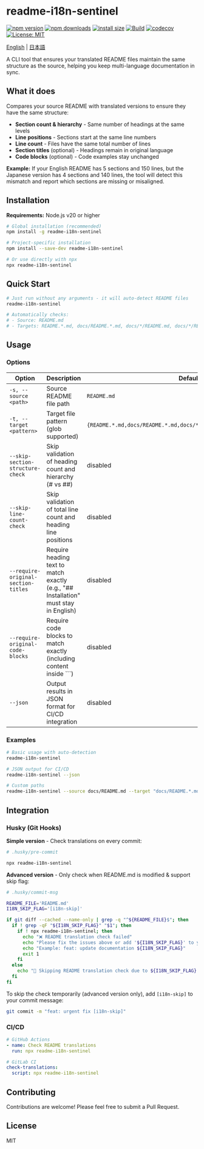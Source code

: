 # readme-i18n-sentinel

[![npm version](https://img.shields.io/npm/v/readme-i18n-sentinel.svg)](https://www.npmjs.com/package/readme-i18n-sentinel)
[![npm downloads](https://img.shields.io/npm/dm/readme-i18n-sentinel.svg)](https://www.npmjs.com/package/readme-i18n-sentinel)
[![install size](https://packagephobia.com/badge?p=readme-i18n-sentinel)](https://packagephobia.com/result?p=readme-i18n-sentinel)
[![Build](https://github.com/sugurutakahashi-1234/readme-i18n-sentinel/actions/workflows/ci-push-main.yml/badge.svg)](https://github.com/sugurutakahashi-1234/readme-i18n-sentinel/actions/workflows/ci-push-main.yml)
[![codecov](https://codecov.io/gh/sugurutakahashi-1234/readme-i18n-sentinel/graph/badge.svg)](https://codecov.io/gh/sugurutakahashi-1234/readme-i18n-sentinel)
[![License: MIT](https://img.shields.io/badge/License-MIT-yellow.svg)](https://opensource.org/licenses/MIT)

[English](README.md) | [日本語](README.ja.md)

A CLI tool that ensures your translated README files maintain the same structure as the source, helping you keep multi-language documentation in sync.

## What it does

Compares your source README with translated versions to ensure they have the same structure:
- **Section count & hierarchy** - Same number of headings at the same levels
- **Line positions** - Sections start at the same line numbers
- **Line count** - Files have the same total number of lines
- **Section titles** (optional) - Headings remain in original language
- **Code blocks** (optional) - Code examples stay unchanged

**Example:** If your English README has 5 sections and 150 lines, but the Japanese version has 4 sections and 140 lines, the tool will detect this mismatch and report which sections are missing or misaligned.

## Installation

**Requirements:** Node.js v20 or higher

```bash
# Global installation (recommended)
npm install -g readme-i18n-sentinel

# Project-specific installation
npm install --save-dev readme-i18n-sentinel

# Or use directly with npx
npx readme-i18n-sentinel
```

## Quick Start

```bash
# Just run without any arguments - it will auto-detect README files
readme-i18n-sentinel

# Automatically checks:
# - Source: README.md
# - Targets: README.*.md, docs/README.*.md, docs/*/README.md, docs/*/README.*.md
```

## Usage

### Options

| Option                              | Description                                                                           | Default                                                              |
| ----------------------------------- | ------------------------------------------------------------------------------------- | -------------------------------------------------------------------- |
| `-s, --source <path>`               | Source README file path                                                              | `README.md`                                                          |
| `-t, --target <pattern>`            | Target file pattern (glob supported)                                                  | `{README.*.md,docs/README.*.md,docs/*/README.md,docs/*/README.*.md}` |
| `--skip-section-structure-check`    | Skip validation of heading count and hierarchy (# vs ##)                              | disabled                                                             |
| `--skip-line-count-check`           | Skip validation of total line count and heading line positions                        | disabled                                                             |
| `--require-original-section-titles` | Require heading text to match exactly (e.g., "## Installation" must stay in English)  | disabled                                                             |
| `--require-original-code-blocks`    | Require code blocks to match exactly (including content inside ```)                   | disabled                                                             |
| `--json`                            | Output results in JSON format for CI/CD integration                                   | disabled                                                             |

### Examples

```bash
# Basic usage with auto-detection
readme-i18n-sentinel

# JSON output for CI/CD
readme-i18n-sentinel --json

# Custom paths
readme-i18n-sentinel --source docs/README.md --target "docs/README.*.md"
```

## Integration

### Husky (Git Hooks)

**Simple version** - Check translations on every commit:
```bash
# .husky/pre-commit

npx readme-i18n-sentinel
```

**Advanced version** - Only check when README.md is modified & support skip flag:
```bash
# .husky/commit-msg

README_FILE='README.md'
I18N_SKIP_FLAG='[i18n-skip]'

if git diff --cached --name-only | grep -q "^${README_FILE}$"; then
  if ! grep -qF "${I18N_SKIP_FLAG}" "$1"; then
    if ! npx readme-i18n-sentinel; then
      echo "❌ README translation check failed"
      echo "Please fix the issues above or add '${I18N_SKIP_FLAG}' to your commit message to skip this check."
      echo "Example: feat: update documentation ${I18N_SKIP_FLAG}"
      exit 1
    fi
  else
    echo "📖 Skipping README translation check due to ${I18N_SKIP_FLAG} flag"
  fi
fi
```

To skip the check temporarily (advanced version only), add `[i18n-skip]` to your commit message:
```bash
git commit -m "feat: urgent fix [i18n-skip]"
```

### CI/CD

```yaml
# GitHub Actions
- name: Check README translations
  run: npx readme-i18n-sentinel

# GitLab CI
check-translations:
  script: npx readme-i18n-sentinel
```

## Contributing

Contributions are welcome! Please feel free to submit a Pull Request.

## License

MIT
